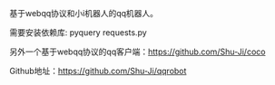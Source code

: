 基于webqq协议和小i机器人的qq机器人。

需要安装依赖库: pyquery requests.py

另外一个基于webqq协议的qq客户端：https://github.com/Shu-Ji/coco

Github地址：https://github.com/Shu-Ji/qqrobot
